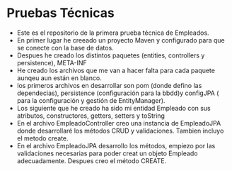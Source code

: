 # Pruebas Técnicas

- Este es el repositorio de la primera prueba técnica de Empleados. 
- En primer lugar he creeado un proyecto Maven y configurado para que se conecte con la base de datos. 
- Despues he creado los distintos paquetes (entities, controllers y persistence), META-INF 
- He creado los archivos que me van a hacer falta para cada paquete aunqeu aun están en blanco. 
- los primeros archivos en desarrollar son pom (donde defino las dependecias), persistence (configuración para la bbdd)y configJPA ( para 
la configuración y gestión de EntityManager).
- Los siguiente que he creado ha sido mi entidad Empleado con sus atributos, constructores, getters, setters y toString
- En el archivo EmpleadoController creo una instancia de EmpleadoJPA donde desarrollaré los métodos CRUD y validaciones. Tambien incluyo el metodo create.
- En el archivo EmpleadoJPA desarrollo los métodos, empiezo por las validaciones necesarias para poder creat un objeto Empleado adecuadamente. Despues creo el método CREATE.

